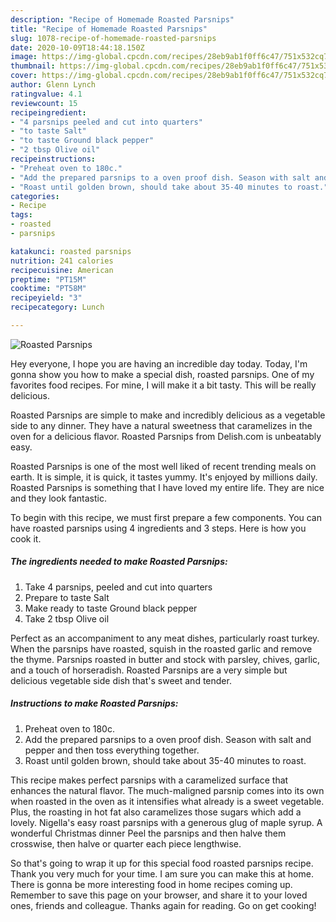 ```yaml
---
description: "Recipe of Homemade Roasted Parsnips"
title: "Recipe of Homemade Roasted Parsnips"
slug: 1078-recipe-of-homemade-roasted-parsnips
date: 2020-10-09T18:44:18.150Z
image: https://img-global.cpcdn.com/recipes/28eb9ab1f0ff6c47/751x532cq70/roasted-parsnips-recipe-main-photo.jpg
thumbnail: https://img-global.cpcdn.com/recipes/28eb9ab1f0ff6c47/751x532cq70/roasted-parsnips-recipe-main-photo.jpg
cover: https://img-global.cpcdn.com/recipes/28eb9ab1f0ff6c47/751x532cq70/roasted-parsnips-recipe-main-photo.jpg
author: Glenn Lynch
ratingvalue: 4.1
reviewcount: 15
recipeingredient:
- "4 parsnips peeled and cut into quarters"
- "to taste Salt"
- "to taste Ground black pepper"
- "2 tbsp Olive oil"
recipeinstructions:
- "Preheat oven to 180c."
- "Add the prepared parsnips to a oven proof dish. Season with salt and pepper and then toss everything together."
- "Roast until golden brown, should take about 35-40 minutes to roast."
categories:
- Recipe
tags:
- roasted
- parsnips

katakunci: roasted parsnips 
nutrition: 241 calories
recipecuisine: American
preptime: "PT15M"
cooktime: "PT58M"
recipeyield: "3"
recipecategory: Lunch

---
```



![Roasted Parsnips](https://img-global.cpcdn.com/recipes/28eb9ab1f0ff6c47/751x532cq70/roasted-parsnips-recipe-main-photo.jpg)

Hey everyone, I hope you are having an incredible day today. Today, I'm gonna show you how to make a special dish, roasted parsnips. One of my favorites food recipes. For mine, I will make it a bit tasty. This will be really delicious.

Roasted Parsnips are simple to make and incredibly delicious as a vegetable side to any dinner. They have a natural sweetness that caramelizes in the oven for a delicious flavor. Roasted Parsnips from Delish.com is unbeatably easy.

Roasted Parsnips is one of the most well liked of recent trending meals on earth. It is simple, it is quick, it tastes yummy. It's enjoyed by millions daily. Roasted Parsnips is something that I have loved my entire life. They are nice and they look fantastic.


To begin with this recipe, we must first prepare a few components. You can have roasted parsnips using 4 ingredients and 3 steps. Here is how you cook it.

<!--inarticleads1-->

##### The ingredients needed to make Roasted Parsnips:

1. Take 4 parsnips, peeled and cut into quarters
1. Prepare to taste Salt
1. Make ready to taste Ground black pepper
1. Take 2 tbsp Olive oil


Perfect as an accompaniment to any meat dishes, particularly roast turkey. When the parsnips have roasted, squish in the roasted garlic and remove the thyme. Parsnips roasted in butter and stock with parsley, chives, garlic, and a touch of horseradish. Roasted Parsnips are a very simple but delicious vegetable side dish that&#39;s sweet and tender. 

<!--inarticleads2-->

##### Instructions to make Roasted Parsnips:

1. Preheat oven to 180c.
1. Add the prepared parsnips to a oven proof dish. Season with salt and pepper and then toss everything together.
1. Roast until golden brown, should take about 35-40 minutes to roast.


This recipe makes perfect parsnips with a caramelized surface that enhances the natural flavor. The much-maligned parsnip comes into its own when roasted in the oven as it intensifies what already is a sweet vegetable. Plus, the roasting in hot fat also caramelizes those sugars which add a lovely. Nigella&#39;s easy roast parsnips with a generous glug of maple syrup. A wonderful Christmas dinner Peel the parsnips and then halve them crosswise, then halve or quarter each piece lengthwise. 

So that's going to wrap it up for this special food roasted parsnips recipe. Thank you very much for your time. I am sure you can make this at home. There is gonna be more interesting food in home recipes coming up. Remember to save this page on your browser, and share it to your loved ones, friends and colleague. Thanks again for reading. Go on get cooking!
